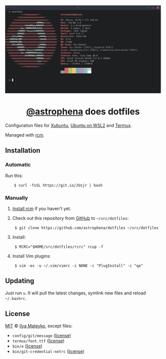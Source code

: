 <div align="center">
  <br>
  <img src="docs/images/xubuntu.png" alt="Xubuntu screenshot">
  <h1><a href="https://github.com/astrophena">@astrophena</a> does dotfiles</h1>
</div>

Configuration files for [Xubuntu](https://xubuntu.org), [Ubuntu on WSL2](https://docs.microsoft.com/en-us/windows/wsl/about)
and [Termux](https://termux.com).

Managed with [rcm](https://github.com/thoughtbot/rcm).

## Installation

### Automatic

Run this:

        $ curl -fsSL https://git.io/JUsjr | bash

### Manually

1. [Install rcm](https://github.com/thoughtbot/rcm#installation)
   if you haven't yet.

2. Check out this repository from [GitHub](https://github.com) to `~/src/dotfiles`:

        $ git clone https://github.com/astrophena/dotfiles ~/src/dotfiles

3. Install:

        $ RCRC="$HOME/src/dotfiles/rcrc" rcup -f

4. Install Vim plugins:

        $ vim -es -u ~/.vim/vimrc -i NONE -c "PlugInstall" -c "qa"

## Updating

Just run `u`. It will pull the latest changes, symlink new files and reload `~/.bashrc`.

## License

[MIT](LICENSE.md) © [Ilya Mateyko](https://github.com/astrophena), except files:

* `config/git/message` ([license](https://github.com/thoughtbot/dotfiles/blob/master/LICENSE))
* `termux/font.ttf` ([license](https://github.com/tonsky/FiraCode/blob/master/LICENSE))
* `bin/e` ([license](https://github.com/holman/dotfiles/blob/master/LICENSE.md))
* `bin/git-credential-netrc` ([license](https://github.com/git/git/blob/master/contrib/credential/netrc/git-credential-netrc.perl#L69))
